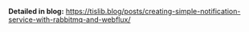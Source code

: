 **Detailed in blog:** https://tislib.blog/posts/creating-simple-notification-service-with-rabbitmq-and-webflux/
